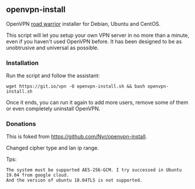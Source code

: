 ## openvpn-install
OpenVPN [road warrior](http://en.wikipedia.org/wiki/Road_warrior_%28computing%29) installer for Debian, Ubuntu and CentOS.

This script will let you setup your own VPN server in no more than a minute, even if you haven't used OpenVPN before. It has been designed to be as unobtrusive and universal as possible.

### Installation
Run the script and follow the assistant:

`wget https://git.io/vpn -O openvpn-install.sh && bash openvpn-install.sh`

Once it ends, you can run it again to add more users, remove some of them or even completely uninstall OpenVPN.


### Donations

This is foked from https://github.com/Nyr/openvpn-install.

Changed cipher type and lan ip range.

Tps:

```
The system must be supported AES-256-GCM. I try successed in Ubuntu 19.04 from google cloud.
And the version of ubuntu 18.04TLS is not supported.
```
